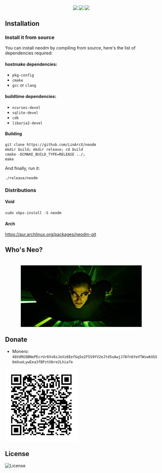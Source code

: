 <h4 align="center">
  <img src="https://img.shields.io/github/languages/top/LinArcX/neodm.svg"/>  <img src="https://img.shields.io/github/repo-size/LinArcX/neodm.svg"/>  <img src="https://img.shields.io/github/tag/LinArcX/neodm.svg?colorB=green"/>
</h4>

## Installation

### Install it from source
You can install neodm by compiling from source, here's the list of dependencies required:

#### hostmake dependencies:
 - `pkg-config`
 - `cmake`
 - `gcc` or `clang`

#### buildtime dependencies:
 - `ncurses-devel`
 - `sqlite-devel`
 - `cdk`
 - `libaria2-devel`

#### Building
```
git clone https://github.com/LinArcX/neodm
mkdir build; mkdir release; cd build
cmake -DCMAKE_BUILD_TYPE=RELEASE ../;
make
```
And finally, run it:

`./release/neodm`

### Distributions
#### Void
`sudo xbps-install -S neodm`

#### Arch
https://aur.archlinux.org/packages/neodm-git

## Who's Neo?
<h1 align="center">
    <img src="assets/images/neo.gif" align="center" width="400"/>
</h1>

## Donate
- Monero: `48VdRG9BNePEcrUr6Vx6sJeVz6EefGq5e2F5S9YV2eJtd5uAwjJ7Afn6YeVTWsw6XGS6mXueLywEea3fBPztUbre2Lhia7e`
<img src="assets/donate/monero.png" align="center" />

## License
![License](https://img.shields.io/github/license/LinArcX/neodm.svg)
